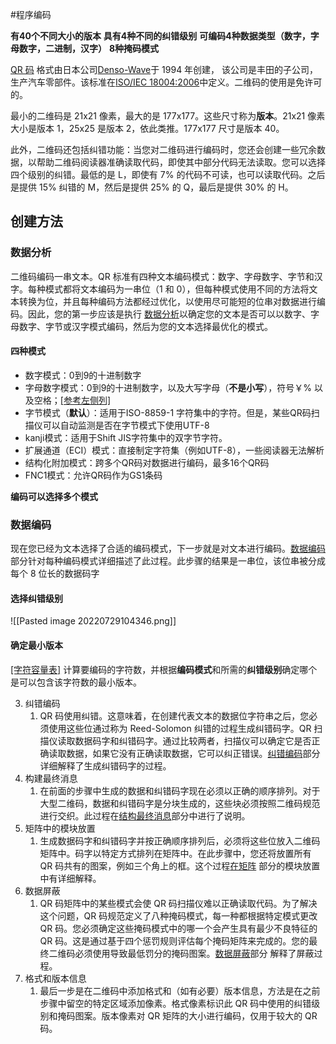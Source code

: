 #程序编码

**有40个不同大小的版本**
**具有4种不同的纠错级别**
**可编码4种数据类型（数字，字母数字，二进制，汉字）**
**8种掩码模式**



[QR 码](http://en.wikipedia.org/wiki/QR_Code) 格式由日本公司[Denso-Wave](http://www.denso-wave.com/)于 1994 年创建， 该公司是丰田的子公司，生产汽车零部件。该标准在[ISO/IEC 18004:2006](http://www.iso.org/iso/catalogue_detail?csnumber=43655)中定义。二维码的使用是免许可的。

最小的二维码是 21x21 像素，最大的是 177x177。这些尺寸称为**版本**。21x21 像素大小是版本 1，25x25 是版本 2，依此类推。177x177 尺寸是版本 40。


此外，二维码还包括纠错功能：当您对二维码进行编码时，您还会创建一些冗余数据，以帮助二维码阅读器准确读取代码，即使其中部分代码无法读取。您可以选择四个级别的纠错。最低的是 L，即使有 7% 的代码不可读，也可以读取代码。之后是提供 15% 纠错的 M，然后是提供 25% 的 Q，最后是提供 30% 的 H。


## 创建方法


### 数据分析
二维码编码一串文本。QR 标准有四种文本编码模式：数字、字母数字、字节和汉字。每种模式都将文本编码为一串位（1 和 0），但每种模式使用不同的方法将文本转换为位，并且每种编码方法都经过优化，以使用尽可能短的位串对数据进行编码。因此，您的第一步应该是执行 [数据分析](https://www.thonky.com/qr-code-tutorial/data-analysis)以确定您的文本是否可以以数字、字母数字、字节或汉字模式编码，然后为您的文本选择最优化的模式。

#### 四种模式
* 数字模式：0到9的十进制数字
* 字母数字模式：0到9的十进制数字，以及大写字母（**不是小写**），符号￥% 以及空格；[[参考左侧列]](https://www.thonky.com/qr-code-tutorial/alphanumeric-table)
* 字节模式（**默认**）：适用于ISO-8859-1 字符集中的字符。但是，某些QR码扫描仪可以自动监测是否在字节模式下使用UTF-8
* kanji模式：适用于Shift JIS字符集中的双字节字符。
* 扩展通道（ECI）模式：直接制定字符集（例如UTF-8），一些阅读器无法解析
* 结构化附加模式：跨多个QR码对数据进行编码，最多16个QR码
* FNC1模式：允许QR码作为GS1条码

**编码可以选择多个模式**


### 数据编码
现在您已经为文本选择了合适的编码模式，下一步就是对文本进行编码。[数据编码](https://www.thonky.com/qr-code-tutorial/data-encoding)部分针对每种编码模式详细描述了此过程。此步骤的结果是一串位，该位串被分成每个 8 位长的数据码字

#### 选择纠错级别
![[Pasted image 20220729104346.png]]
#### 确定最小版本
[[字符容量表]](https://www.thonky.com/qr-code-tutorial/character-capacities)
计算要编码的字符数，并根据**编码模式**和所需的**纠错级别**确定哪个是可以包含该字符数的最小版本。


3. 纠错编码
	1. QR 码使用纠错。这意味着，在创建代表文本的数据位字符串之后，您必须使用这些位通过称为 Reed-Solomon 纠错的过程生成纠错码字。QR 扫描仪读取数据码字和纠错码字。通过比较两者，扫描仪可以确定它是否正确读取数据，如果它没有正确读取数据，它可以纠正错误。[纠错编码](https://www.thonky.com/qr-code-tutorial/error-correction-coding)部分详细解释了生成纠错码字的过程。
4. 构建最终消息
	1. 在前面的步骤中生成的数据和纠错码字现在必须以正确的顺序排列。对于大型二维码，数据和纠错码字是分块生成的，这些块必须按照二维码规范进行交织。此过程在[结构最终消息](https://www.thonky.com/qr-code-tutorial/structure-final-message)部分中进行了说明。
5. 矩阵中的模块放置
	1. 生成数据码字和纠错码字并按正确顺序排列后，必须将这些位放入二维码矩阵中。码字以特定方式排列在矩阵中。在此步骤中，您还将放置所有 QR 码共有的图案，例如三个角上的框。这个过程[在矩阵](https://www.thonky.com/qr-code-tutorial/module-placement-matrix) 部分的模块放置中有详细解释。
6. 数据屏蔽
	1. QR 码矩阵中的某些模式会使 QR 码扫描仪难以正确读取代码。为了解决这个问题，QR 码规范定义了八种掩码模式，每一种都根据特定模式更改 QR 码。您必须确定这些掩码模式中的哪一个会产生具有最少不良特征的 QR 码。这是通过基于四个惩罚规则评估每个掩码矩阵来完成的。您的最终二维码必须使用导致最低罚分的掩码图案。[数据屏蔽](https://www.thonky.com/qr-code-tutorial/data-masking)部分 解释了屏蔽过程。
7. 格式和版本信息
	1. 最后一步是在二维码中添加格式和（如有必要）版本信息，方法是在之前步骤中留空的特定区域添加像素。格式像素标识此 QR 码中使用的纠错级别和掩码图案。版本像素对 QR 矩阵的大小进行编码，仅用于较大的 QR 码。


























